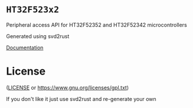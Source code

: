 # `HT32F523x2`
Peripheral access API for HT32F52352 and HT32F52342 microcontrollers

Generated using svd2rust

[Documentation](https://docs.rs/ht32f523x2)

# License
([LICENSE](LICENSE) or
  https://www.gnu.org/licenses/gpl.txt)

If you don't like it just use svd2rust and re-generate your own